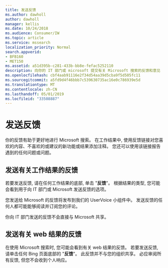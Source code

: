 ```yaml
---
title: 发送反馈
ms.author: dawholl
author: dawholl
manager: kellis
ms.date: 10/24/2018
ms.audience: Consumer/IW
ms.topic: article
ms.service: mssearch
localization_priority: Normal
search.appverid:
- BFB160
- MET150
ms.assetid: a51d395b-c281-433b-bb8e-fefac5252110
description: 向你的 IT 部门或 microsoft 提交有关 Microsoft 搜索的反馈和意见
ms.openlocfilehash: cbf4aab91116e2f34d54aa39d5cba9f5d505fc11
ms.sourcegitcommit: a5fd9d4f46bbb7c539630735ac16e0c786939e5d
ms.translationtype: MT
ms.contentlocale: zh-CN
ms.lasthandoff: 05/01/2019
ms.locfileid: "33508887"
---
```

# <a name="send-feedback"></a>发送反馈

你的反馈有助于更好地进行 Microsoft 搜索。 在工作结果中, 使用反馈链接对您喜欢的内容、不喜欢的或建议的新功能或结果添加注释。 您还可以使用该链接报告遇到的任何问题或问题。
  
## <a name="send-feedback-about-work-results"></a>发送有关工作结果的反馈

若要发送反馈, 请在任何工作结果的底部, 单击 "**反馈**"。 根据结果的类型, 您可能会看到用于向 IT 部门或 Microsoft 发送反馈的选项。
  
您发送给 Microsoft 的反馈将发布到我们的 UserVoice 小组件中。 发送反馈的任何人都可能能够阅读并订阅您的评论。
  
你向 IT 部门发送的反馈不会直接与 Microsoft 共享。
  
## <a name="send-feedback-about-web-results"></a>发送有关 web 结果的反馈

在使用 Microsoft 搜索时, 您可能会看到有关 web 结果的反馈。 若要发送反馈, 请单击任何 Bing 页面底部的 "**反馈**"。 此反馈并不与您的组织共享。 必应审阅所有反馈, 但您不会收到个人响应。 

  

